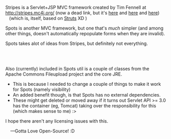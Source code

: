 Stripes is a Servlet+JSP MVC framework created by Tim Fennell at http://stripes.mc4j.org/ (now a dead link, but it's [here](https://github.com/StripesFramework/stripes) and [here](https://stripesframework.atlassian.net/wiki/spaces/STRIPES/overview) and [here](https://en.wikipedia.org/wiki/Stripes_(framework)))<br>
   (which is, itself, based on [Struts](https://en.wikipedia.org/wiki/Apache_Struts_2) XD )

Spots is another MVC framework, but one that's *much* simpler (and among other things, doesn't automatically repopulate forms when they are invalid).

Spots takes alot of ideas from Stripes, but definitely not everything.

<br>
<br>

Also (currently) included in Spots util is a couple of classes from the Apache Commons Fileupload project and the core JRE.
   + This is because I needed to change a couple of things to make it work for Spots (namely visibility)
   + An added benefit though, is that Spots has no external dependencies.
   + These might get deleted or moved away if it turns out Servlet API >= 3.0 has the container (eg, Tomcat) taking over the responsibility for this (which makes sense to me)  :>

I hope there aren't any licensing issues with this.

    —Gotta Love Open-Source! :D
